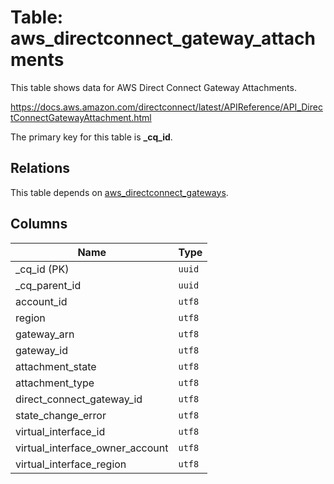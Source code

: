 # Table: aws_directconnect_gateway_attachments

This table shows data for AWS Direct Connect Gateway Attachments.

https://docs.aws.amazon.com/directconnect/latest/APIReference/API_DirectConnectGatewayAttachment.html

The primary key for this table is **_cq_id**.

## Relations

This table depends on [aws_directconnect_gateways](aws_directconnect_gateways).

## Columns

| Name          | Type          |
| ------------- | ------------- |
|_cq_id (PK)|`uuid`|
|_cq_parent_id|`uuid`|
|account_id|`utf8`|
|region|`utf8`|
|gateway_arn|`utf8`|
|gateway_id|`utf8`|
|attachment_state|`utf8`|
|attachment_type|`utf8`|
|direct_connect_gateway_id|`utf8`|
|state_change_error|`utf8`|
|virtual_interface_id|`utf8`|
|virtual_interface_owner_account|`utf8`|
|virtual_interface_region|`utf8`|